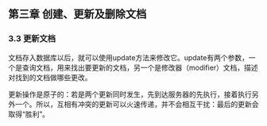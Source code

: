 ## 第三章 创建、更新及删除文档

### 3.3 更新文档

文档存入数据库以后，就可以使用update方法来修改它。update有两个参数，一个是查询文档，用来找出要更新的文档，另一个是修改器（modifier）文档，描述对找到的文档做哪些更改。

更新操作是原子的：若是两个更新同时发生，先到达服务器的先执行，接着执行另外一个。所以，互相有冲突的更新可以火速传递，并不会相互干扰：最后的更新会取得“胜利”。


